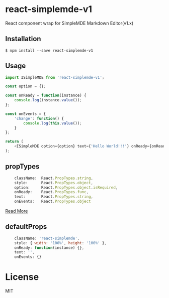 # react-simplemde-v1
React component wrap for SimpleMDE Markdown Editor(v1.x)


## Installation

```
$ npm install --save react-simplemde-v1
```


## Usage

``` javascript
import ISimpleMDE from 'react-simplemde-v1';

const option = {};

const onReady = function(instance) {
    console.log(instance.value());
};

const onEvents = {
    'change': function() {
        console.log(this.value());
    }
};

return (
    <ISimpleMDE option={option} text={'Hello World!!!'} onReady={onReady} onEvents={onEvents} />
);
```


## propTypes

``` javascript
    className:  React.PropTypes.string,
    style:      React.PropTypes.object,
    option:     React.PropTypes.object.isRequired,
    onReady:    React.PropTypes.func,
    text:       React.PropTypes.string,
    onEvents:   React.PropTypes.object
```

[Read More](https://github.com/NextStepWebs/simplemde-markdown-editor)


## defaultProps

``` javascript
    className: 'react-simplemde',
    style: { width: '100%', height: '100%' },
    onReady: function(instance) {},
    text: '',
    onEvents: {}
```


# License

MIT
